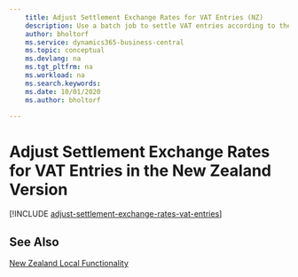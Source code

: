 ```yaml
---
    title: Adjust Settlement Exchange Rates for VAT Entries (NZ)
    description: Use a batch job to settle VAT entries according to the government exchange rates in the New Zealand version.
    author: bholtorf
    ms.service: dynamics365-business-central
    ms.topic: conceptual
    ms.devlang: na
    ms.tgt_pltfrm: na
    ms.workload: na
    ms.search.keywords:
    ms.date: 10/01/2020
    ms.author: bholtorf

---
```

# Adjust Settlement Exchange Rates for VAT Entries in the New Zealand Version

[!INCLUDE [adjust-settlement-exchange-rates-vat-entries](../includes/AUNZ/adjust-settlement-exchange-rates-vat-entries.md)]

## See Also

[New Zealand Local Functionality](new-zealand-local-functionality.md)  

